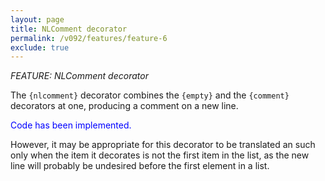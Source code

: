 ```yaml
---
layout: page
title: NLComment decorator
permalink: /v092/features/feature-6
exclude: true
---
```

_FEATURE: NLComment decorator_

The ```{nlcomment}``` decorator combines the ```{empty}``` and the ```{comment}``` decorators at one, producing a comment on a new line.

<span style="color:blue">Code has been implemented.</span>

However, it may be appropriate for this decorator to be translated an such only when the item it decorates is not the first item in the list, as the new line will probably be undesired before the first element in a list.
